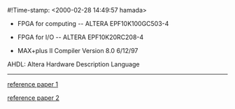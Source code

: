 #!Time-stamp: <2000-02-28 14:49:57 hamada>

- FPGA for computing
-- ALTERA EPF10K100GC503-4

- FPGA for I/O
-- ALTERA EPF10K20RC208-4

- MAX+plus II Compiler Version 8.0 6/12/97


AHDL: Altera Hardware Description Language

--------

[reference paper 1](http://dl.acm.org/citation.cfm?id=795780)

[reference paper 2](https://arxiv.org/abs/astro-ph/9906419)





